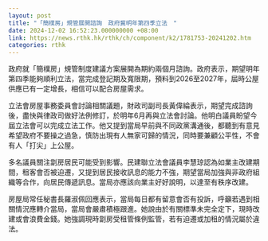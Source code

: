 ```yaml
---
layout: post
title: "「簡樸房」規管展開諮詢　政府冀明年第四季立法　"
date: 2024-12-02 16:52:23.000000000 +08:00
link: https://news.rthk.hk/rthk/ch/component/k2/1781753-20241202.htm
categories: rthk
---
```


政府就「簡樸房」規管制度建議方案展開為期約兩個月諮詢。政府表示，期望明年第四季能夠順利立法，當完成登記期及寬限期，預料到2026至2027年，屆時公屋供應已有一定增長，相信可以配合房屋需求。

立法會房屋事務委員會討論相關議題，財政司副司長黃偉綸表示，期望完成諮詢後，盡快與律政司做好法例修訂，於明年6月再與立法會討論。他明白議員盼望今屆立法會可以完成立法工作。他又提到當局早前與不同政黨溝通後，都聽到有意見希望政府不要操之過急，慎防出現有人無家可歸的情況，同時要兼顧公平性，不會有人「打尖」上公屋。

多名議員關注劏房居民可能受到影響。民建聯立法會議員李慧琼認為如業主改建期間，租客會否被迫遷，又提到居民接收訊息的能力不強，期望當局加強與非政府組織等合作，向居民傳遞訊息。當局亦應該向業主好好說明，以達至有秩序改建。

房屋局常任秘書長羅淑佩回應表示，當局每日都有留意會否有投訴，呼籲若遇到相關情況應轉介當局，當局會嚴肅積極跟進。她說由於有關標準未完全定下，現時改建或會浪費金錢。她強調現時劏房受租管條例監管，若有迫遷或加租的情況屬於違法。
